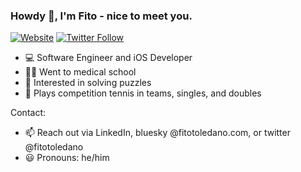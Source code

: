 ### Howdy 👋, I'm Fito - nice to meet you.

[![Website](https://img.shields.io/website?label=fitotoledano.com&style=for-the-badge&url=https%3A%2F%2Ffitotoledano.com)](https://fitotoledano.com/)
[![Twitter Follow](https://img.shields.io/twitter/follow/fitotoledano?color=1DA1F2&logo=twitter&style=for-the-badge)](https://twitter.com/intent/follow?original_referer=https%3A%2F%2Fgithub.com%2Fjlong5795&screen_name=fitotoledano)

- 💻 Software Engineer and iOS Developer
- 👨‍⚕️ Went to medical school
- 🌱 Interested in solving puzzles
- 🎾 Plays competition tennis in teams, singles, and doubles

Contact:
- 📫 Reach out via LinkedIn, bluesky @fitotoledano.com, or twitter @fitotoledano
- 😃 Pronouns: he/him
